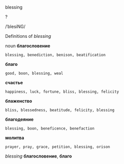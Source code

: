 blessing

?

/ˈblesiNG/

Definitions of _blessing_

noun
**благословение**

    blessing, benediction, benison, beatification
**благо**

    good, boon, blessing, weal
**счастье**

    happiness, luck, fortune, bliss, blessing, felicity
**блаженство**

    bliss, blessedness, beatitude, felicity, blessing
**благодеяние**

    blessing, boon, beneficence, benefaction
**молитва**

    prayer, pray, grace, petition, blessing, orison

_blessing_
**благословение**, **благо**